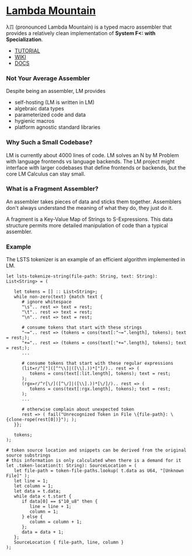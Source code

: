 # [Lambda Mountain](https://github.com/andrew-johnson-4/-/wiki)

λ☶ (pronounced Lambda Mountain) is a typed macro assembler that provides a relatively clean implementation of **System F<: with Specialization**.

* [TUTORIAL](https://github.com/andrew-johnson-4/lambda-mountain/blob/main/TUTORIAL/hello-blob.md)
* [WIKI](https://github.com/andrew-johnson-4/-/wiki)
* [DOCS](https://andrew-johnson-4.github.io/lambda-mountain/)

### Not Your Average Assembler

Despite being an assembler, LM provides
* self-hosting (LM is written in LM)
* algebraic data types
* parameterized code and data
* hygienic macros
* platform agnostic standard libraries

### Why Such a Small Codebase?

LM is currently about 4000 lines of code.
LM solves an N by M Problem with language frontends vs language backends.
The LM project might interface with larger codebases that define frontends or backends, but the core LM Calculus can stay small.

### What is a Fragment Assembler?

An assembler takes pieces of data and sticks them together. Assemblers don't always understand the meaning of what they do, they just do it.

A fragment is a Key-Value Map of Strings to S-Expressions. This data structure permits more detailed manipulation of code than a typical assembler.

### Example

The LSTS tokenizer is an example of an efficient algorithm implemented in LM.

```
let lsts-tokenize-string(file-path: String, text: String): List<String> = (

   let tokens = [] :: List<String>;
   while non-zero(text) {match text {
      # ignore whitespace
      "\s".. rest => text = rest;
      "\t".. rest => text = rest;
      "\n".. rest => text = rest;

      # consume tokens that start with these strings
      "~=".. rest => (tokens = cons(text[:"~=".length], tokens); text = rest;);
      "+=".. rest => (tokens = cons(text[:"+=".length], tokens); text = rest;);
      ...

      # consume tokens that start with these regular expressions
      (lit=r/^["]([^"\\]|([\\].))*["]/).. rest => (
         tokens = cons(text[:lit.length], tokens); text = rest;
      );
      (rgx=r/^r[\/]([^\/]|([\\].))*[\/]/).. rest => (
         tokens = cons(text[:rgx.length], tokens); text = rest;
      );
      ...

      # otherwise complain about unexpected token
      rest => ( fail("Unrecognized Token in File \{file-path}: \{clone-rope(rest[0])}"); );
   }};

   tokens;
);

# token source location and snippets can be derived from the original source substrings
# this information is only calculated when there is a demand for it
let .token-location(t: String): SourceLocation = (
   let file-path = token-file-paths.lookup( t.data as U64, "[Unknown File]" );
   let line = 1;
   let column = 1;
   let data = t.data;
   while data < t.start {
      if data[0] == $"10_u8" then {
         line = line + 1;
         column = 1;
      } else {
         column = column + 1;
      };
      data = data + 1;
   };
   SourceLocation { file-path, line, column }
);
```

